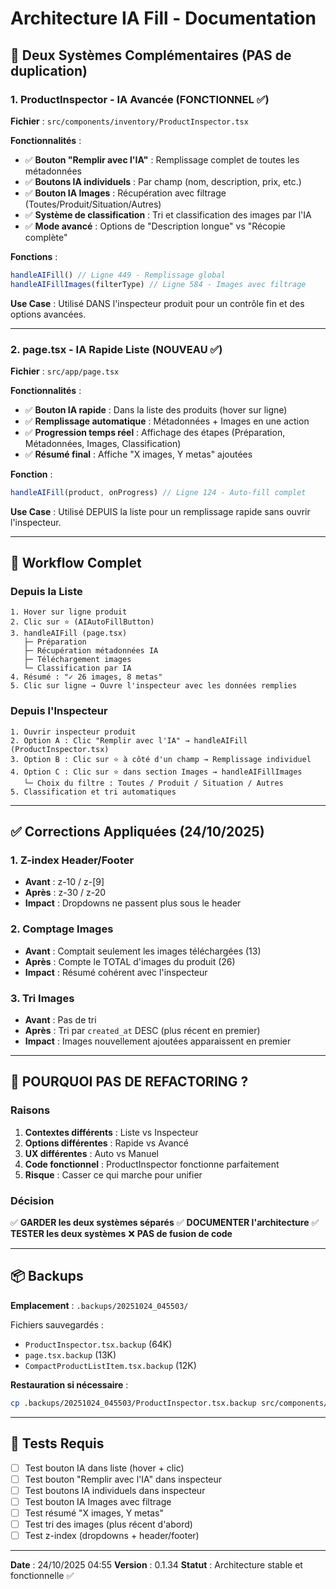 # Architecture IA Fill - Documentation

## 🎯 Deux Systèmes Complémentaires (PAS de duplication)

### 1. ProductInspector - IA Avancée (FONCTIONNEL ✅)

**Fichier** : `src/components/inventory/ProductInspector.tsx`

**Fonctionnalités** :
- ✅ **Bouton "Remplir avec l'IA"** : Remplissage complet de toutes les métadonnées
- ✅ **Boutons IA individuels** : Par champ (nom, description, prix, etc.)
- ✅ **Bouton IA Images** : Récupération avec filtrage (Toutes/Produit/Situation/Autres)
- ✅ **Système de classification** : Tri et classification des images par l'IA
- ✅ **Mode avancé** : Options de "Description longue" vs "Récopie complète"

**Fonctions** :
```typescript
handleAIFill() // Ligne 449 - Remplissage global
handleAIFillImages(filterType) // Ligne 584 - Images avec filtrage
```

**Use Case** : Utilisé DANS l'inspecteur produit pour un contrôle fin et des options avancées.

---

### 2. page.tsx - IA Rapide Liste (NOUVEAU ✅)

**Fichier** : `src/app/page.tsx`

**Fonctionnalités** :
- ✅ **Bouton IA rapide** : Dans la liste des produits (hover sur ligne)
- ✅ **Remplissage automatique** : Métadonnées + Images en une action
- ✅ **Progression temps réel** : Affichage des étapes (Préparation, Métadonnées, Images, Classification)
- ✅ **Résumé final** : Affiche "X images, Y metas" ajoutées

**Fonction** :
```typescript
handleAIFill(product, onProgress) // Ligne 124 - Auto-fill complet
```

**Use Case** : Utilisé DEPUIS la liste pour un remplissage rapide sans ouvrir l'inspecteur.

---

## 🔄 Workflow Complet

### Depuis la Liste
```
1. Hover sur ligne produit
2. Clic sur ⭐ (AIAutoFillButton)
3. handleAIFill (page.tsx)
   ├─ Préparation
   ├─ Récupération métadonnées IA
   ├─ Téléchargement images
   └─ Classification par IA
4. Résumé : "✓ 26 images, 8 metas"
5. Clic sur ligne → Ouvre l'inspecteur avec les données remplies
```

### Depuis l'Inspecteur
```
1. Ouvrir inspecteur produit
2. Option A : Clic "Remplir avec l'IA" → handleAIFill (ProductInspector.tsx)
3. Option B : Clic sur ⭐ à côté d'un champ → Remplissage individuel
4. Option C : Clic sur ⭐ dans section Images → handleAIFillImages
   └─ Choix du filtre : Toutes / Produit / Situation / Autres
5. Classification et tri automatiques
```

---

## ✅ Corrections Appliquées (24/10/2025)

### 1. Z-index Header/Footer
- **Avant** : z-10 / z-[9]
- **Après** : z-30 / z-20
- **Impact** : Dropdowns ne passent plus sous le header

### 2. Comptage Images
- **Avant** : Comptait seulement les images téléchargées (13)
- **Après** : Compte le TOTAL d'images du produit (26)
- **Impact** : Résumé cohérent avec l'inspecteur

### 3. Tri Images
- **Avant** : Pas de tri
- **Après** : Tri par `created_at` DESC (plus récent en premier)
- **Impact** : Images nouvellement ajoutées apparaissent en premier

---

## 🚫 POURQUOI PAS DE REFACTORING ?

### Raisons
1. **Contextes différents** : Liste vs Inspecteur
2. **Options différentes** : Rapide vs Avancé
3. **UX différentes** : Auto vs Manuel
4. **Code fonctionnel** : ProductInspector fonctionne parfaitement
5. **Risque** : Casser ce qui marche pour unifier

### Décision
✅ **GARDER les deux systèmes séparés**
✅ **DOCUMENTER l'architecture**
✅ **TESTER les deux systèmes**
❌ **PAS de fusion de code**

---

## 📦 Backups

**Emplacement** : `.backups/20251024_045503/`

Fichiers sauvegardés :
- `ProductInspector.tsx.backup` (64K)
- `page.tsx.backup` (13K)
- `CompactProductListItem.tsx.backup` (12K)

**Restauration si nécessaire** :
```bash
cp .backups/20251024_045503/ProductInspector.tsx.backup src/components/inventory/ProductInspector.tsx
```

---

## 🧪 Tests Requis

- [ ] Test bouton IA dans liste (hover + clic)
- [ ] Test bouton "Remplir avec l'IA" dans inspecteur
- [ ] Test boutons IA individuels dans inspecteur
- [ ] Test bouton IA Images avec filtrage
- [ ] Test résumé "X images, Y metas"
- [ ] Test tri des images (plus récent d'abord)
- [ ] Test z-index (dropdowns + header/footer)

---

**Date** : 24/10/2025 04:55
**Version** : 0.1.34
**Statut** : Architecture stable et fonctionnelle ✅


